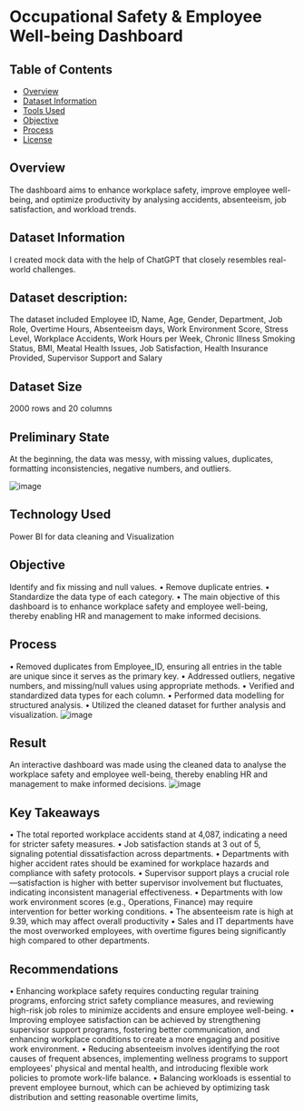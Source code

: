 # Occupational Safety & Employee Well-being Dashboard

## Table of Contents
- [Overview](#overview)
- [Dataset Information](#datasetinformation)
- [Tools Used](#toolsused)
- [Objective](#objective)
- [Process](#process)
- [License](#license)

## Overview
The dashboard aims to enhance workplace safety, improve employee well-being, and optimize productivity by analysing accidents, 
absenteeism, job satisfaction, and workload trends.

## Dataset Information
I created mock data with the help of ChatGPT that closely resembles real-world challenges.

## Dataset description:
The dataset included Employee ID, Name, Age, Gender, Department, Job Role, Overtime Hours, Absenteeism days, Work Environment Score, 
Stress Level, Workplace Accidents, Work Hours per Week, Chronic Illness Smoking Status, BMI, Meatal Health Issues, Job Satisfaction,
Health Insurance Provided, Supervisor Support and Salary

## Dataset Size
2000 rows and 20 columns

## Preliminary State
At the beginning, the data was messy, with missing values, duplicates, formatting inconsistencies, negative numbers, and outliers.

![image](https://github.com/user-attachments/assets/26b8cfa4-529f-4cb4-862c-755e015b6511)

## Technology Used
Power BI for data cleaning and Visualization

## Objective
Identify and fix missing and null values.
•	Remove duplicate entries.
•	Standardize the data type of each category.
•	The main objective of this dashboard is to enhance workplace safety and employee well-being, 
thereby enabling HR and management to make informed decisions.

## Process

•	Removed duplicates from Employee_ID, ensuring all entries in the table are unique since it serves as the primary key.
•	Addressed outliers, negative numbers, and missing/null values using appropriate methods.
•	Verified and standardized data types for each column.
•	Performed data modelling for structured analysis.
•	Utilized the cleaned dataset for further analysis and visualization.
![image](https://github.com/user-attachments/assets/b25e8abc-18ef-45d9-85ea-8fde6a7a19b1)

## Result
An interactive dashboard was made using the cleaned data to analyse the workplace safety and employee well-being, 
thereby enabling HR and management to make informed decisions.
![image](https://github.com/user-attachments/assets/b588e9a8-78bc-45c4-b55e-f3675dadde06)

## Key Takeaways
•	The total reported workplace accidents stand at 4,087, indicating a need for stricter safety measures.
•	Job satisfaction stands at 3 out of 5, signaling potential dissatisfaction across departments.
•	Departments with higher accident rates should be examined for workplace hazards and compliance with safety protocols.
•	Supervisor support plays a crucial role—satisfaction is higher with better supervisor involvement but fluctuates, indicating inconsistent managerial effectiveness.
•	Departments with low work environment scores (e.g., Operations, Finance) may require intervention for better working conditions.
•	The absenteeism rate is high at 9.39, which may affect overall productivity
•	Sales and IT departments have the most overworked employees, with overtime figures being significantly high compared to other departments.


## Recommendations
•	Enhancing workplace safety requires conducting regular training programs, enforcing strict safety compliance measures, and reviewing high-risk job roles to minimize accidents and ensure employee well-being.
•	Improving employee satisfaction can be achieved by strengthening supervisor support programs, fostering better communication, and enhancing workplace conditions to create a more engaging and positive work environment.
•	Reducing absenteeism involves identifying the root causes of frequent absences, implementing wellness programs to support employees' physical and mental health, and introducing flexible work policies to promote work-life balance.
•	Balancing workloads is essential to prevent employee burnout, which can be achieved by optimizing task distribution and setting reasonable overtime limits, 


